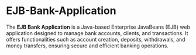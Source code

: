 # EJB-Bank-Application
The **EJB Bank Application** is a Java-based Enterprise JavaBeans (EJB) web application designed to manage bank accounts, clients, and transactions. It offers functionalities such as account creation, deposits, withdrawals, and money transfers, ensuring secure and efficient banking operations.
